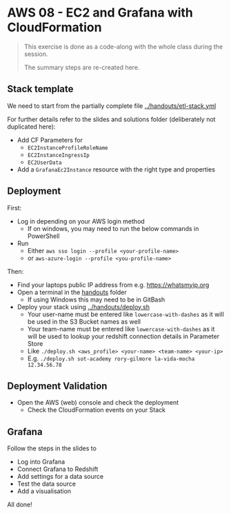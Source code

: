 # AWS 08 - EC2 and Grafana with CloudFormation

> This exercise is done as a code-along with the whole class during the session.
>
> The summary steps are re-created here.

## Stack template

We need to start from the partially complete file [../handouts/etl-stack.yml](../handouts/etl-stack.yml)

For further details refer to the slides and solutions folder (deliberately not duplicated here):

- Add CF Parameters for
    - `EC2InstanceProfileRoleName`
    - `EC2InstanceIngressIp`
    - `EC2UserData`
- Add a `GrafanaEc2Instance` resource with the right type and properties

## Deployment

First:

- Log in depending on your AWS login method
    - If on windows, you may need to run the below commands in PowerShell
- Run
    - Either `aws sso login --profile <your-profile-name>`
    - or `aws-azure-login --profile <you-profile-name>`

Then:

- Find your laptops public IP address from e.g. <https://whatsmyip.org>
- Open a terminal in the [handouts](../handouts/) folder
    - If using Windows this may need to be in GitBash
- Deploy your stack using [../handouts/deploy.sh](../handouts/deploy.sh)
    - Your user-name must be entered like `lowercase-with-dashes` as it will be used in the S3 Bucket names as well
    - Your team-name must be entered like `lowercase-with-dashes` as it will be used to lookup your redshift connection details in Parameter Store
    - Like `./deploy.sh <aws_profile> <your-name> <team-name> <your-ip>`
    - E.g. `./deploy.sh sot-academy rory-gilmore la-vida-mocha 12.34.56.78`

## Deployment Validation

- Open the AWS (web) console and check the deployment
    - Check the CloudFormation events on your Stack

## Grafana

Follow the steps in the slides to

- Log into Grafana
- Connect Grafana to Redshift
- Add settings for a data source
- Test the data source
- Add a visualisation

All done!
